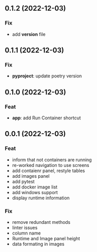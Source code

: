 ## 0.1.2 (2022-12-03)

### Fix

- add __version__ file

## 0.1.1 (2022-12-03)

### Fix

- **pyproject**: update poetry version

## 0.1.0 (2022-12-03)

### Feat

- **app**: add Run Container shortcut

## 0.0.1 (2022-12-03)

### Feat

- inform that not containers are running
- re-worked navigation to use screens
- add contaienr panel, restyle tables
- add images panel
- add pytest
- add docker image list
- add windows support
- display runtime information

### Fix

- remove redundant methods
- linter issues
- column name
- Runtime and Image panel height
- data formating in images
